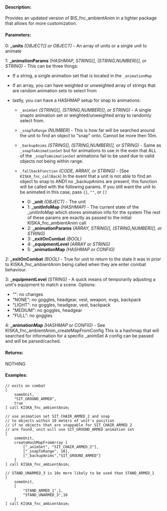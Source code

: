 #### Description:
Provides an updated version of BIS_fnc_ambientAnim in a tighter package that allows for more customization.

#### Parameters:
0: **_units** *(OBJECT[] or OBJECT)* - An array of units or a single unit to animate

1: **_animationParams** *(HASHMAP, STRING[], (STRING,NUMBER)[], or STRING)* - This can be three things:- If a string, a single animation set that is located in the `_animationMap`- If an array, you can have weighted or unweighted array of strings that are random animation sets to select from- lastly, you can have a HASHMAP setup for snap to animations: 
    - `_animSet` *(STRING[], (STRING,NUMBER)[], or STRING)* - A single snapto animation set or weighted/unweighted array to randomly select from.
    - `_snapToRange` *(NUMBER)* - This is how far will be searched around the unit to find an object to "snap" onto. Cannot be more then 10m.
    - `_backupAnims` *(STRING[], (STRING,NUMBER)[], or STRING)* - Same as `_snapToAnimationSet` but for animations to use in the even that 
    ALL of the `_snapToAnimationSet` animations fail to be used due to valid objects not being within range.
    - `_fallbackFunction` *(CODE, ARRAY, or STRING)* - (See `KISKA_fnc_callBack`) In the event that
    a unit is not able to find an object to snap to AND1 no _backupAnims are present, this function will be called with the
    following params. If you still want the unit to be animated in this case, pass `{}`, `""`, or `[]`
        
        - 0: **_unit** *(OBJECT)* - The unit
        - 1: **_unitInfoMap** *(HASHMAP)* - The current state of the _unitInfoMap which stores animation info for the system
        The rest of these params are exactly as passed to the initial KISKA_fnc_ambientAnim call
        - 2: **_animationParams** *(ARRAY, STRING[], (STRING,NUMBER)[], or STRING)*
        - 3: **_exitOnCombat** *(BOOL)*
        - 4: **_equipmentLevel** *(ARRAY or STRING)*
        - 5: **_animationMap** *(HASHMAP or CONFIG)*

2: **_exitOnCombat** *(BOOL)* - True for unit to return to the state it was in prior toKISKA_fnc_ambientAnim being called when they are enter combat behaviour.

3: **_equipmentLevel** *(STRING)* - A quick means of temporarily adjusting a unit's equipment to match a scene. Options:- "": no changes- "NONE": no goggles, headgear, vest, weapon, nvgs, backpack- "LIGHT": no goggles, headgear, vest, backpack- "MEDIUM": no goggles, headgear- "FULL": no goggles

4: **_animationMap** *(HASHMAP or CONFIG)* - See KISKA_fnc_ambientAnim_createMapFromConfigThis is a hashmap that will searched for information for a specific _animSetA config can be passed and will be parsed/cached.

#### Returns:
NOTHING

#### Examples:
```sqf
// exits on combat
[
    someUnit,
    "SIT_GROUND_ARMED",
    true
] call KISKA_fnc_ambientAnim;
```
```sqf
// use animation set SIT_CHAIR_ARMED_2 and snap
// to objects within 10 meters of unit's position
// if no objects that are snappable for SIT_CHAIR_ARMED_2
// are found, unit will use SIT_GROUND_ARMED animation set
[
    someUnit,
    createHashMapFromArray [
        ["_animSet", "SIT_CHAIR_ARMED_2"],
        ["_snapToRange", 10],
        ["_backupAnims","SIT_GROUND_ARMED"]
    ]
] call KISKA_fnc_ambientAnim;
```
```sqf
// STAND_UNARMED_3 is 10x more likely to be used than STAND_ARMED_1
[
    someUnit,
    [
        "STAND_ARMED_1",1,
        "STAND_UNARMED_3",10
    ]
] call KISKA_fnc_ambientAnim;
```

